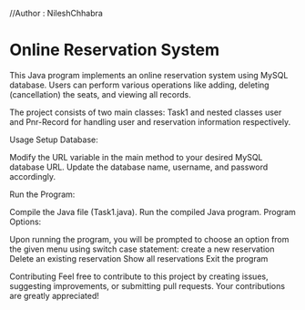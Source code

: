 //Author : NileshChhabra

# Online Reservation System
 
This Java program implements an online reservation system using  MySQL database. Users can perform various operations like adding, deleting (cancellation) the seats, and viewing all records.

The project consists of two main classes: Task1 and nested classes user and Pnr-Record for handling user and reservation information respectively.

Usage
Setup Database:

Modify the URL variable in the main method to your desired MySQL database URL.
Update the database name, username, and password accordingly.

Run the Program:

Compile the Java file (Task1.java).
Run the compiled Java program.
Program Options:

Upon running the program, you will be prompted to choose an option from the given menu using switch case statement:
create a new reservation
Delete an existing reservation
Show all reservations
Exit the program

Contributing
Feel free to contribute to this project by creating issues, suggesting improvements, or submitting pull requests. Your contributions are greatly appreciated!

